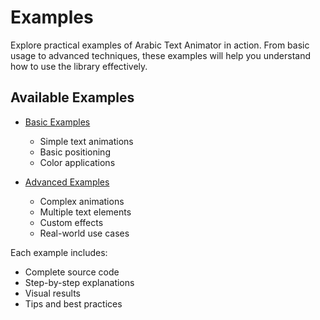 # Examples

Explore practical examples of Arabic Text Animator in action. From basic usage to advanced techniques, these examples will help you understand how to use the library effectively.

## Available Examples

- [Basic Examples](basic.md)
  - Simple text animations
  - Basic positioning
  - Color applications

- [Advanced Examples](advanced.md)
  - Complex animations
  - Multiple text elements
  - Custom effects
  - Real-world use cases

Each example includes:
- Complete source code
- Step-by-step explanations
- Visual results
- Tips and best practices